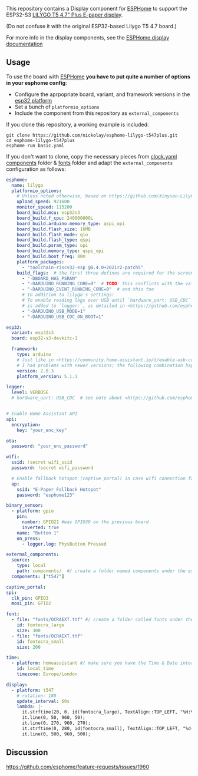 This repository contains a Display component for [ESPHome](https://esphome.io/)
to support the ESP32-S3 [LILYGO T5 4.7" Plus E-paper display](https://www.lilygo.cc/products/t5-4-7-inch-e-paper-v2-3).

(Do not confuse it with the original ESP32-based Lilygo T5 4.7 board.)

For more info in the display components, see the [ESPHome display documentation](https://esphome.io/#display-components)

## Usage

To use the board with [ESPHome](https://esphome.io/) **you have to put quite a
number of options in your esphome config**:
* Configure the aprpopriate board, variant, and framework versions in the
[esp32 platform](https://esphome.io/components/esp32.html)
* Set a bunch of `platformio_options`
* Include the component from this repository as `external_components` 

If you clone this repository, a working example is included:

    git clone https://github.com/nickolay/esphome-lilygo-t547plus.git
    cd esphome-lilygo-t547plus
    esphome run basic.yaml

If you don't want to clone, copy the necessary pieces from [clock.yaml](./clock.yaml) [components](./components) folder  & [fonts](./fonts) folder
and adapt the `external_components` configuration as follows:

```yaml
esphome:
  name: lilygo
  platformio_options:
    # Unless noted otherwise, based on https://github.com/Xinyuan-LilyGO/LilyGo-EPD47/blob/1eb6119fc31fcff7a6bafecb09f4225313859fc5/examples/demo/platformio.ini#L37
    upload_speed: 921600
    monitor_speed: 115200
    board_build.mcu: esp32s3
    board_build.f_cpu: 240000000L
    board_build.arduino.memory_type: qspi_opi
    board_build.flash_size: 16MB
    board_build.flash_mode: qio
    board_build.flash_type: qspi
    board_build.psram_type: opi
    board_build.memory_type: qspi_opi
    board_build.boot_freq: 80m
    platform_packages:
      - "toolchain-riscv32-esp @8.4.0+2021r2-patch5"
    build_flags:  # the first three defines are required for the screen library to function.
      - "-DBOARD_HAS_PSRAM"
      - "-DARDUINO_RUNNING_CORE=0"  # TODO: this conflicts with the value from platformio's idedata, spewing a lot of warnings during the build.
      - "-DARDUINO_EVENT_RUNNING_CORE=0"  # and this too
      # In addition to lilygo's settings:
      # To enable reading logs over USB until `hardware_uart: USB_CDC` support
      # is added to `logger:`, as detailed in <https://github.com/esphome/feature-requests/issues/1906>:
      - "-DARDUINO_USB_MODE=1"
      - "-DARDUINO_USB_CDC_ON_BOOT=1"

esp32:
  variant: esp32s3
  board: esp32-s3-devkitc-1

  framework:
    type: arduino
    # Just like in <https://community.home-assistant.io/t/enable-usb-cdc-to-log-hello-world-to-esp32-s3-dev-board-for-esphome/463164/10>
    # I had problems with newer versions; the following combination happens to work, so using it for now.
    version: 2.0.3
    platform_version: 5.1.1

logger:
  level: VERBOSE
  # hardware_uart: USB_CDC  # see note about <https://github.com/esphome/feature-requests/issues/1906> above


# Enable Home Assistant API
api:
  encryption:
    key: "your_enc_key"

ota:
  password: "your_enc_password"

wifi:
  ssid: !secret wifi_ssid
  password: !secret wifi_password

  # Enable fallback hotspot (captive portal) in case wifi connection fails
  ap:
    ssid: "E-Paper Fallback Hotspot"
    password: "esphome123"

binary_sensor:
  - platform: gpio
    pin: 
      number: GPIO21 #was GPIO39 on the previous board
      inverted: true
    name: "Button 1"
    on_press:
      - logger.log: PhysButton Pressed

external_components:
  source:
    type: local
    path: components/  #/ create a folder named components under the esphome directory : esphome/components then make another inside the components folder named t547 : esphome/components/t547 and copy the contents of the git folder t547 into it. /#
  components: ["t547"]

captive_portal:
spi:
  clk_pin: GPIO3
  mosi_pin: GPIO2

font:
  - file: "fonts/OCRAEXT.ttf" #/ create a folder called fonts under the main esphome folder if you do not already have one and copy the font file OCRAEXT.ttf into it or you will error during compiling the code /#
    id: fontocra_large
    size: 300
  - file: "fonts/OCRAEXT.ttf"
    id: fontocra_small
    size: 200

time:
  - platform: homeassistant #/ make sure you have the Time & Date intergration installed to Home Assistant or you will not get the correct time set after the first screen refresh. /#
    id: local_time
    timezone: Europe/London

display:
  - platform: t547
    # rotation: 180
    update_interval: 60s
    lambda: |-
      it.strftime(20, 0, id(fontocra_large), TextAlign::TOP_LEFT, "%H:%M", id(local_time).now());
      it.line(0, 50, 960, 50);
      it.line(0, 270, 960, 270);
      it.strftime(0, 280, id(fontocra_small), TextAlign::TOP_LEFT, "%d-%m-%y", id(local_time).now());
      it.line(0, 500, 960, 500);
```

## Discussion

https://github.com/esphome/feature-requests/issues/1960
